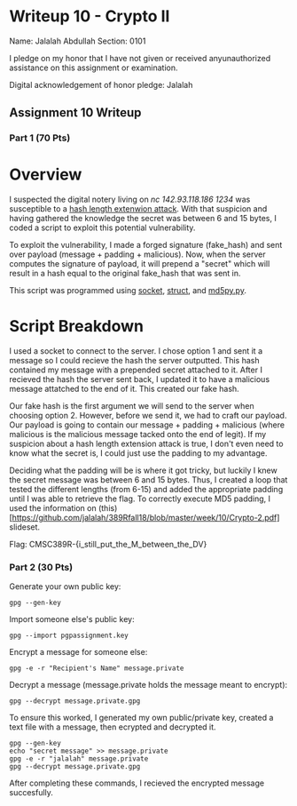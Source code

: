 Writeup 10 - Crypto II
=====

Name: Jalalah Abdullah
Section: 0101

I pledge on my honor that I have not given or received anyunauthorized assistance on this assignment or examination.

Digital acknowledgement of honor pledge: Jalalah

## Assignment 10 Writeup

### Part 1 (70 Pts)

# Overview 

I suspected the digital notery living on *nc 142.93.118.186 1234* was susceptible to a [hash length extenwion attack](https://en.wikipedia.org/wiki/Length_extension_attack). With that suspicion and having gathered the knowledge the secret was between 6 and 15 bytes, I coded a script to exploit this potential vulnerability. 

To exploit the vulnerability, I made a forged signature (fake_hash) and sent over payload (message + padding + malicious). Now, when the server computes the signature of payload, it will prepend a "secret" which will result in a hash equal to the original fake_hash that was sent in.

This script was programmed using [socket](https://docs.python.org/3/library/socket.html), [struct](https://docs.python.org/2/library/struct.html), and [md5py.py](https://github.com/jalalah/389Rfall18/blob/master/week/10/md5py.py).

# Script Breakdown

I used a socket to connect to the server. I chose option 1 and sent it a message so I could recieve the hash the server outputted. This hash contained my message with a prepended secret attached to it. After I recieved the hash the server sent back, I updated it to have a malicious message attatched to the end of it. This created our fake hash. 

Our fake hash is the first argument we will send to the server when choosing option 2. However, before we send it, we had to craft our payload. Our payload is going to contain our message + padding + malicious (where malicious is the malicious message tacked onto the end of legit). If my suspicion about a hash length extension attack is true, I don't even need to know what the secret is, I could just use the padding to my advantage.

Deciding what the padding will be is where it got tricky, but luckily I knew the secret message was between 6 and 15 bytes. Thus, I created a loop that tested the different lengths (from 6-15) and added the appropriate padding until I was able to retrieve the flag. To correctly execute MD5 padding, I used the information on (this)[https://github.com/jalalah/389Rfall18/blob/master/week/10/Crypto-2.pdf] slideset. 

Flag: CMSC389R-{i_still_put_the_M_between_the_DV}

### Part 2 (30 Pts)

Generate your own public key: 

    gpg --gen-key
    
Import someone else's public key: 

    gpg --import pgpassignment.key
    
Encrypt a message for someone else: 

    gpg -e -r "Recipient's Name" message.private
    
Decrypt a message (message.private holds the message meant to encrypt):

    gpg --decrypt message.private.gpg
   
To ensure this worked, I generated my own public/private key, created a text file with a message, then ecrypted and decrypted it.

    gpg --gen-key
    echo "secret message" >> message.private
    gpg -e -r "jalalah" message.private
    gpg --decrypt message.private.gpg
    
After completing these commands, I recieved the encrypted message succesfully. 
